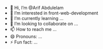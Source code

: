 - 👋 Hi, I’m @Arif Abdulelam
- 👀 I’m interested in front-web-development
- 🌱 I’m currently learning ...
- 💞️ I’m looking to collaborate on ...
- 📫 How to reach me ...
- 😄 Pronouns: ...
- ⚡ Fun fact: ...

<!---
Arif Abdulelam is a ✨ special ✨ repository because its `README.md` (this file) appears on your GitHub profile.
You can click the Preview link to take a look at your changes.
--->
